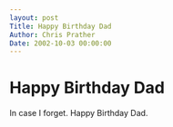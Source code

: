 ```yaml
---
layout: post
Title: Happy Birthday Dad  
Author: Chris Prather
Date: 2002-10-03 00:00:00
---
```


# Happy Birthday Dad
In case I forget. Happy Birthday Dad.
